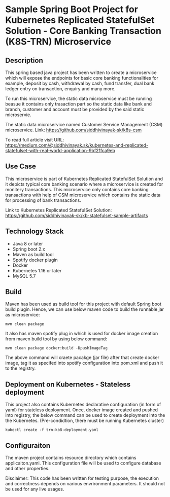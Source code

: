 # Sample Spring Boot Project for Kubernetes Replicated StatefulSet Solution - Core Banking Transaction (K8S-TRN) Microservice

## Description
This spring based java project has been written to create a microservice which will expose the endpoints for basic core banking functionalities for example, deposit by cash, withdrawal by cash, fund transfer, dual bank ledger entry on transaction, enquiry and many more.

To run this microservice, the static data microservice must be running beasue it contains only trasaction part so the static data like bank and branch, customer and account must be provided by the said static microservie. 

The static data microservice named Customer Service Management (CSM) microservice. Link: https://github.com/siddhivinayak-sk/k8s-csm

To read full article visit URL: https://medium.com/@siddhivinayak.sk/kubernetes-and-replicated-statefulset-with-real-world-application-9bf21fca9eb


## Use Case
This microservice is part of Kubernetes Replicated StatefulSet Solution and it depicts typical core banking scenario where a microservice is created for monitery transactions. This microservice only contains core banking transactions with help of CSM microservice which contains the static data for processing of bank transactions.

Link to Kubernetes Replicated StatefulSet Solution: https://github.com/siddhivinayak-sk/kb-statefulset-sample-artifacts

## Technology Stack
- Java 8 or later
- Spring boot 2.x
- Maven as build tool
- Spotify docker plugin
- Docker
- Kubernetes 1.16 or later
- MySQL 5.7


## Build
Maven has been used as build tool for this project with default Spring boot build plugin.
Hence, we can use below maven code to build the runnable jar as microservice:

```
mvn clean package
```

It also has maven spotify plug in which is used for docker image creation from maven build tool by using below command:

```
mvn clean package docker:build -DpushImageTag
```
The above command will craete pacakge (jar file) after that create docker image, tag it as specifed into spotify configuration into pom.xml and push it to the registry.


## Deployment on Kubernetes - Stateless deployment
This project also contains Kubernetes declarative configuration (in form of yaml) for stateless deployment. Once, docker image created and pushed into registry, the below command can be used to create deployment into the the Kubernetes. (Pre-condidtion, there must be running Kubernetes cluster)

```
kubectl create -f trn-kb8-deployment.yaml
```

## Configuraiton
The maven project contains resource directory which contains applicaiton.yaml. This configuration file will be used to configure database and other properties.

Disclaimer: This code has been written for testing purpose, the execution and correctness depends on various envrironment parameters. It should not be used for any live usages.
